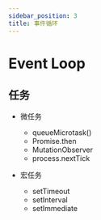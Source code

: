 ```yaml
---
sidebar_position: 3
title: 事件循环
---
```


# Event Loop

## 任务

- 微任务

  - queueMicrotask()
  - Promise.then
  - MutationObserver
  - process.nextTick

- 宏任务
  - setTimeout
  - setInterval
  - setImmediate
